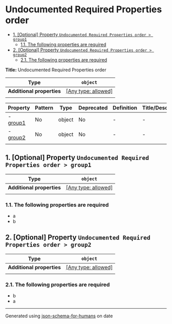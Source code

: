 # Undocumented Required Properties order

- [1. [Optional] Property `Undocumented Required Properties order > group1`](#group1)
  - [1.1. The following properties are required](#autogenerated_heading_2)
- [2. [Optional] Property `Undocumented Required Properties order > group2`](#group2)
  - [2.1. The following properties are required](#autogenerated_heading_3)

**Title:** Undocumented Required Properties order

| Type                      | `object`                                                                  |
| ------------------------- | ------------------------------------------------------------------------- |
| **Additional properties** | [[Any type: allowed]](# "Additional Properties of any type are allowed.") |
|                           |                                                                           |

| Property             | Pattern | Type   | Deprecated | Definition | Title/Description |
| -------------------- | ------- | ------ | ---------- | ---------- | ----------------- |
| - [group1](#group1 ) | No      | object | No         | -          | -                 |
| - [group2](#group2 ) | No      | object | No         | -          | -                 |
|                      |         |        |            |            |                   |

## <a name="group1"></a>1. [Optional] Property `Undocumented Required Properties order > group1`

| Type                      | `object`                                                                  |
| ------------------------- | ------------------------------------------------------------------------- |
| **Additional properties** | [[Any type: allowed]](# "Additional Properties of any type are allowed.") |
|                           |                                                                           |

### <a name="autogenerated_heading_2"></a>1.1. The following properties are required
* a
* b

## <a name="group2"></a>2. [Optional] Property `Undocumented Required Properties order > group2`

| Type                      | `object`                                                                  |
| ------------------------- | ------------------------------------------------------------------------- |
| **Additional properties** | [[Any type: allowed]](# "Additional Properties of any type are allowed.") |
|                           |                                                                           |

### <a name="autogenerated_heading_3"></a>2.1. The following properties are required
* b
* a

----------------------------------------------------------------------------------------------------------------------------
Generated using [json-schema-for-humans](https://github.com/coveooss/json-schema-for-humans) on date